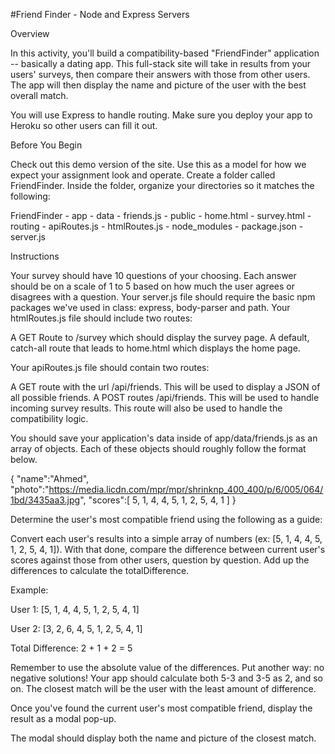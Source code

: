 #Friend Finder - Node and Express Servers


Overview

In this activity, you'll build a compatibility-based "FriendFinder" application -- basically a dating app. This full-stack site will take in results from your users' surveys, then compare their answers with those from other users. The app will then display the name and picture of the user with the best overall match. 

You will use Express to handle routing. Make sure you deploy your app to Heroku so other users can fill it out.


Before You Begin


Check out this demo version of the site. Use this as a model for how we expect your assignment look and operate.
Create a folder called FriendFinder. Inside the folder, organize your directories so it matches the following:


  FriendFinder
    - app
      - data
        - friends.js
      - public
        - home.html
        - survey.html
      - routing
        - apiRoutes.js
        - htmlRoutes.js
    - node_modules
    - package.json
    - server.js

Instructions


Your survey should have 10 questions of your choosing. Each answer should be on a scale of 1 to 5 based on how much the user agrees or disagrees with a question.
Your server.js file should require the basic npm packages we've used in class: express, body-parser and path.
Your htmlRoutes.js file should include two routes:



A GET Route to /survey which should display the survey page.
A default, catch-all route that leads to home.html which displays the home page. 



Your apiRoutes.js file should contain two routes:



A GET route with the url /api/friends. This will be used to display a JSON of all possible friends.
A POST routes /api/friends. This will be used to handle incoming survey results. This route will also be used to handle the compatibility logic. 



You should save your application's data inside of app/data/friends.js as an array of objects. Each of these objects should roughly follow the format below.


{
  "name":"Ahmed",
  "photo":"https://media.licdn.com/mpr/mpr/shrinknp_400_400/p/6/005/064/1bd/3435aa3.jpg",
  "scores":[
      5,
      1,
      4,
      4,
      5,
      1,
      2,
      5,
      4,
      1
    ]
}

Determine the user's most compatible friend using the following as a guide:



Convert each user's results into a simple array of numbers (ex: [5, 1, 4, 4, 5, 1, 2, 5, 4, 1]).
With that done, compare the difference between current user's scores against those from other users, question by question. Add up the differences to calculate the totalDifference.


Example: 


User 1: [5, 1, 4, 4, 5, 1, 2, 5, 4, 1]

User 2: [3, 2, 6, 4, 5, 1, 2, 5, 4, 1]

Total Difference: 2 + 1 + 2 = 5





Remember to use the absolute value of the differences. Put another way: no negative solutions! Your app should calculate both 5-3 and 3-5 as 2, and so on. 
The closest match will be the user with the least amount of difference.



Once you've found the current user's most compatible friend, display the result as a modal pop-up.


The modal should display both the name and picture of the closest match. 




